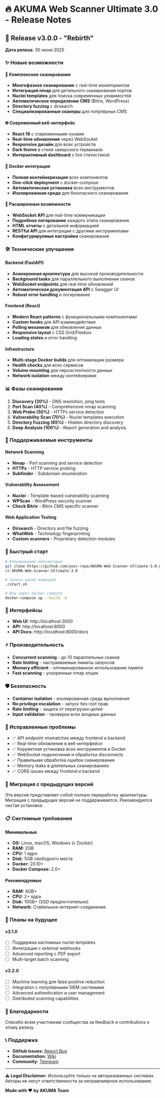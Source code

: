 # 🔥 AKUMA Web Scanner Ultimate 3.0 - Release Notes

## 🚀 Release v3.0.0 - "Rebirth"

**Дата релиза:** 30 июня 2025

### ✨ Новые возможности

#### 🎯 Комплексное сканирование
- **Многофазное сканирование** с real-time мониторингом
- **Интеграция nmap** для детального сканирования портов
- **Nuclei templates** для поиска современных уязвимостей
- **Автоматическое определение CMS** (Bitrix, WordPress)
- **Directory fuzzing** с dirsearch
- **Специализированные сканеры** для популярных CMS

#### 🌐 Современный веб-интерфейс
- **React 18** с современными хуками
- **Real-time обновления** через WebSocket
- **Responsive дизайн** для всех устройств
- **Dark theme** в стиле хакерского терминала
- **Интерактивный dashboard** с live статистикой

#### 🐳 Docker интеграция
- **Полная контейнеризация** всех компонентов
- **One-click deployment** с docker-compose
- **Автоматическая установка** всех инструментов
- **Изолированная среда** для безопасного сканирования

#### 🔧 Расширенные возможности
- **WebSocket API** для real-time коммуникации
- **Подробное логирование** каждого этапа сканирования
- **HTML отчеты** с детальной информацией
- **RESTful API** для интеграции с другими инструментами
- **Конфигурируемые настройки** сканирования

### 🛠️ Технические улучшения

#### Backend (FastAPI)
- **Асинхронная архитектура** для высокой производительности
- **Background tasks** для параллельного выполнения сканов
- **WebSocket endpoints** для real-time обновлений
- **Автоматическая документация API** с Swagger UI
- **Robust error handling** и логирование

#### Frontend (React)
- **Modern React patterns** с функциональными компонентами
- **Custom hooks** для API взаимодействия
- **Polling механизм** для обновления данных
- **Responsive layout** с CSS Grid/Flexbox
- **Loading states** и error handling

#### Infrastructure
- **Multi-stage Docker builds** для оптимизации размера
- **Health checks** для всех сервисов
- **Volume mounting** для персистентности данных
- **Network isolation** между контейнерами

### 📊 Фазы сканирования

1. **Discovery (20%)** - DNS resolution, ping tests
2. **Port Scan (40%)** - Comprehensive nmap scanning
3. **Web Probe (50%)** - HTTPx service detection
4. **Vulnerability Scan (70%)** - Nuclei templates execution
5. **Directory Fuzzing (85%)** - Hidden directory discovery
6. **Deep Analysis (100%)** - Report generation and analysis

### 🎯 Поддерживаемые инструменты

#### Network Scanning
- **Nmap** - Port scanning and service detection
- **HTTPx** - HTTP service probing
- **Subfinder** - Subdomain enumeration

#### Vulnerability Assessment
- **Nuclei** - Template-based vulnerability scanning
- **WPScan** - WordPress security scanner
- **Check Bitrix** - Bitrix CMS specific scanner

#### Web Application Testing
- **Dirsearch** - Directory and file fuzzing
- **WhatWeb** - Technology fingerprinting
- **Custom scanners** - Proprietary detection modules

### 🚀 Быстрый старт

```bash
# Клонирование репозитория
git clone https://github.com/your-repo/AKUMA-Web-Scanner-Ultimate-3.0.git
cd AKUMA-Web-Scanner-Ultimate-3.0

# Запуск одной командой
./start.sh

# Или через docker-compose
docker-compose up --build -d
```

### 📱 Интерфейсы

- **Web UI:** http://localhost:3000
- **API:** http://localhost:8000
- **API Docs:** http://localhost:8000/docs

### ⚡ Производительность

- **Concurrent scanning** - до 10 параллельных сканов
- **Rate limiting** - настраиваемые лимиты запросов
- **Memory efficient** - оптимизированное использование памяти
- **Fast scanning** - ускоренные nmap опции

### 🛡️ Безопасность

- **Container isolation** - изолированная среда выполнения
- **No privilege escalation** - запуск без root прав
- **Rate limiting** - защита от перегрузки целей
- **Input validation** - проверка всех входных данных

### 🐛 Исправленные проблемы

- ✅ API endpoint mismatches между frontend и backend
- ✅ Real-time обновления в веб-интерфейсе
- ✅ Корректная установка всех инструментов в Docker
- ✅ WebSocket подключения и обработка disconnects
- ✅ Правильная обработка ошибок сканирования
- ✅ Memory leaks в длительных сканированиях
- ✅ CORS issues между frontend и backend

### 🔄 Миграция с предыдущих версий

Эта версия представляет собой полную переработку архитектуры. Миграция с предыдущих версий не поддерживается. Рекомендуется чистая установка.

### 📋 Системные требования

#### Минимальные
- **OS:** Linux, macOS, Windows (с Docker)
- **RAM:** 2GB
- **CPU:** 1 ядро
- **Disk:** 5GB свободного места
- **Docker:** 20.10+
- **Docker Compose:** 2.0+

#### Рекомендуемые
- **RAM:** 4GB+
- **CPU:** 2+ ядра
- **Disk:** 10GB+ (SSD предпочтительно)
- **Network:** Стабильное интернет-соединение

### 🔮 Планы на будущее

#### v3.1.0
- [ ] Поддержка кастомных nuclei templates
- [ ] Интеграция с external webhooks
- [ ] Advanced reporting с PDF export
- [ ] Multi-target batch scanning

#### v3.2.0
- [ ] Machine learning для false positive reduction
- [ ] Integration с популярными SIEM системами
- [ ] Advanced authentication и user management
- [ ] Distributed scanning capabilities

### 🤝 Благодарности

Спасибо всем участникам сообщества за feedback и contributions к этому релизу.

### 📞 Поддержка

- **GitHub Issues:** [Report Bug](https://github.com/your-repo/issues)
- **Documentation:** [Wiki](https://github.com/your-repo/wiki)
- **Community:** [Telegram](https://t.me/akuma_scanner)

---

**⚠️ Legal Disclaimer:** Используйте только на авторизованных системах. Авторы не несут ответственности за неправомерное использование.

**Made with ❤️ by AKUMA Team**
